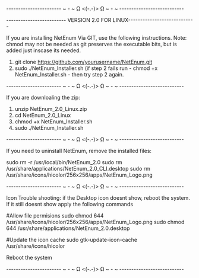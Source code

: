 ----------------------- ~ - ~ Ω <(-.-)> Ω ~ - ~ ---------------------------

------------------------- VERSION 2.0 FOR LINUX----------------------------

If you are installing NetEnum Via GIT, use the following instructions.
Note: chmod may not be needed as git preserves the executable bits, but is added just inscase its needed.

1. git clone https://github.com/yourusername/NetEnum.git
2. sudo ./NetEnum_Installer.sh
(if step 2 fails run - chmod +x NetEnum_Installer.sh - then try step 2 again.

----------------------- ~ - ~ Ω <(-.-)> Ω ~ - ~ ---------------------------

If you are downloaling the zip:

1. unzip NetEnum_2.0_Linux.zip
2. cd NetEnum_2.0_Linux
3. chmod +x NetEnum_Installer.sh
4. sudo ./NetEnum_Installer.sh

----------------------- ~ - ~ Ω <(-.-)> Ω ~ - ~ ---------------------------

If you need to uninstall NetEnum, remove the installed files:

sudo rm -r /usr/local/bin/NetEnum_2.0
sudo rm /usr/share/applications/NetEnum_2.0_CLI.desktop
sudo rm /usr/share/icons/hicolor/256x256/apps/NetEnum_Logo.png

----------------------- ~ - ~ Ω <(-.-)> Ω ~ - ~ ---------------------------

Icon Trouble shooting: if the Desktop icon doesnt show, reboot the system.
If it still doesnt show apply the following commands

#Allow file permisions
sudo chmod 644 /usr/share/icons/hicolor/256x256/apps/NetEnum_Logo.png
sudo chmod 644 /usr/share/applications/NetEnum_2.0.desktop

#Update the icon cache
sudo gtk-update-icon-cache /usr/share/icons/hicolor

Reboot the system 


----------------------- ~ - ~ Ω <(-.-)> Ω ~ - ~ ---------------------------